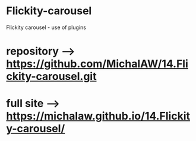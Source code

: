 # Flickity-carousel

Flickity carousel - use of plugins

# repository --> https://github.com/MichalAW/14.Flickity-carousel.git
# full site --> https://michalaw.github.io/14.Flickity-carousel/
